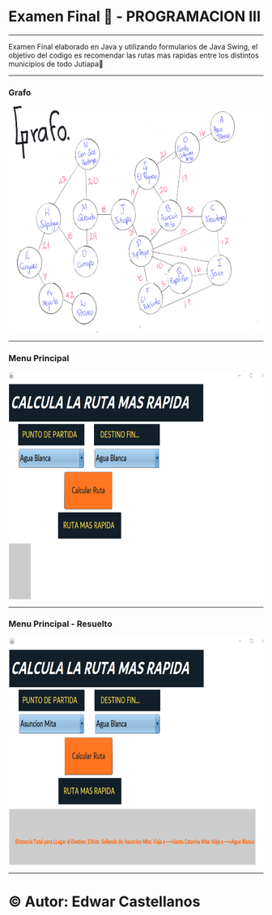 <h1>Examen Final 🚀 - PROGRAMACION III</h1>
<hr/>
<p> Examen Final  elaborado en Java y utilizando formularios de Java Swing, el objetivo del codigo es recomendar las rutas mas rapidas entre los distintos 
  municipios de todo Jutiapa🚀 </p>
<hr/>
<h3>Grafo</h3>
<img align="center" height="450" width="600" src="https://github.com/5625EdwarCastPortillo/-Dijkstra-ExamenFinal/blob/main/Dijkstra_ExamenFinal/src/main/java/com/Edwar/Img/img.png" alt="img" />
<hr/>
<h3>Menu Principal</h3>
<img align="center" height="450" width="600" src="https://github.com/5625EdwarCastPortillo/-Dijkstra-ExamenFinal/blob/main/Dijkstra_ExamenFinal/src/main/java/com/Edwar/Img/Img1.png" alt="img" />
<hr/>
<h3>Menu Principal - Resuelto </h3>
<img align="center" height="450" width="600" src="https://github.com/5625EdwarCastPortillo/-Dijkstra-ExamenFinal/blob/main/Dijkstra_ExamenFinal/src/main/java/com/Edwar/Img/Img2.png" alt="img" />
<hr/>

<h1>&copy; Autor: Edwar Castellanos</h1>
